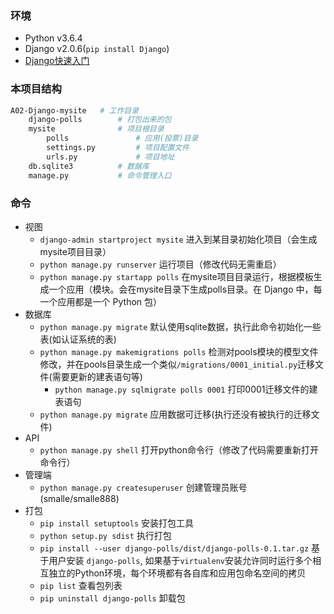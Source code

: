 ### 环境

- Python v3.6.4
- Django v2.0.6(`pip install Django`)
- [Django快速入门](https://docs.djangoproject.com/zh-hans/2.0/intro/install/)

### 本项目结构

```bash
A02-Django-mysite   # 工作目录
    django-polls        # 打包出来的包
    mysite              # 项目根目录
        polls               # 应用(投票)目录
        settings.py         # 项目配置文件
        urls.py             # 项目地址
    db.sqlite3          # 数据库
    manage.py           # 命令管理入口
```

### 命令
 
- 视图
    - `django-admin startproject mysite` 进入到某目录初始化项目（会生成mysite项目目录）
    - `python manage.py runserver` 运行项目（修改代码无需重启）
    - `python manage.py startapp polls` 在mysite项目目录运行，根据模板生成一个应用（模块。会在mysite目录下生成polls目录。在 Django 中，每一个应用都是一个 Python 包）
- 数据库
    - `python manage.py migrate` 默认使用sqlite数据，执行此命令初始化一些表(如认证系统的表)
    - `python manage.py makemigrations polls` 检测对pools模块的模型文件修改，并在pools目录生成一个类似`/migrations/0001_initial.py`迁移文件(需要更新的建表语句等)
        - `python manage.py sqlmigrate polls 0001` 打印0001迁移文件的建表语句
    - `python manage.py migrate` 应用数据可迁移(执行还没有被执行的迁移文件)
- API
    - `python manage.py shell` 打开python命令行（修改了代码需要重新打开命令行）
- 管理端
    - `python manage.py createsuperuser` 创建管理员账号(smalle/smalle888)
- 打包
    - `pip install setuptools` 安装打包工具
    - `python setup.py sdist` 执行打包
    - `pip install --user django-polls/dist/django-polls-0.1.tar.gz` 基于用户安装 `django-polls`, 如果基于`virtualenv`安装允许同时运行多个相互独立的Python环境，每个环境都有各自库和应用包命名空间的拷贝
    - `pip list` 查看包列表
    - `pip uninstall django-polls` 卸载包